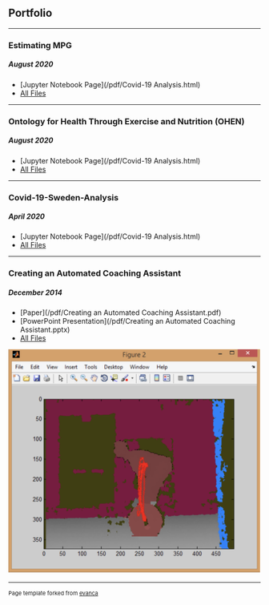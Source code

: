 ## Portfolio

---

### Estimating MPG
##### _August 2020_
- [Jupyter Notebook Page](/pdf/Covid-19 Analysis.html)
- [All Files](https://github.com/mclougher/Covid-19-Sweden-Analysis)

---

### Ontology for Health Through Exercise and Nutrition (OHEN)
##### _August 2020_
- [Jupyter Notebook Page](/pdf/Covid-19 Analysis.html)
- [All Files](https://github.com/mclougher/Covid-19-Sweden-Analysis)

---

### Covid-19-Sweden-Analysis 
##### _April 2020_
- [Jupyter Notebook Page](/pdf/Covid-19 Analysis.html)
- [All Files](https://github.com/mclougher/Covid-19-Sweden-Analysis)

---
### Creating an Automated Coaching Assistant 
##### _December 2014_

- [Paper](/pdf/Creating an Automated Coaching Assistant.pdf)
- [PowerPoint Presentation](/pdf/Creating an Automated Coaching Assistant.pptx)
- [All Files](https://github.com/mclougher/Automated-Coaching-Assistant)
<img src="images/Deadlift.png"/>

---

<p style="font-size:11px">Page template forked from <a href="https://github.com/evanca/quick-portfolio">evanca</a></p>
<!-- Remove above link if you don't want to attibute -->

